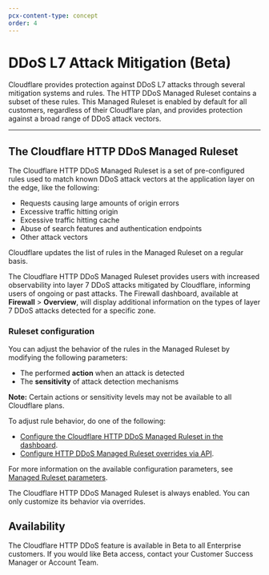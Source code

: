 ```yaml
---
pcx-content-type: concept
order: 4
---
```


# DDoS L7 Attack Mitigation (Beta)

Cloudflare provides protection against DDoS L7 attacks through several mitigation systems and rules. The HTTP DDoS Managed Ruleset contains a subset of these rules. This Managed Ruleset is enabled by default for all customers, regardless of their Cloudflare plan, and provides protection against a broad range of DDoS attack vectors.

---

## The Cloudflare HTTP DDoS Managed Ruleset

The Cloudflare HTTP DDoS Managed Ruleset is a set of pre-configured rules used to match known DDoS attack vectors at the application layer on the edge, like the following:

* Requests causing large amounts of origin errors
* Excessive traffic hitting origin
* Excessive traffic hitting cache
* Abuse of search features and authentication endpoints
* Other attack vectors

Cloudflare updates the list of rules in the Managed Ruleset on a regular basis.

The Cloudflare HTTP DDoS Managed Ruleset provides users with increased observability into layer 7 DDoS attacks mitigated by Cloudflare, informing users of ongoing or past attacks. The Firewall dashboard, available at **Firewall** > **Overview**, will display additional information on the types of layer 7 DDoS attacks detected for a specific zone.

### Ruleset configuration

You can adjust the behavior of the rules in the Managed Ruleset by modifying the following parameters:

* The performed **action** when an attack is detected
* The **sensitivity** of attack detection mechanisms

**Note:** Certain actions or sensitivity levels may not be available to all Cloudflare plans.

To adjust rule behavior, do one of the following:

* [Configure the Cloudflare HTTP DDoS Managed Ruleset in the dashboard](/ddos-l7-mitigation/configure-dashboard).
* [Configure HTTP DDoS Managed Ruleset overrides via API](/ddos-l7-mitigation/configure-api).

For more information on the available configuration parameters, see [Managed Ruleset parameters](/ddos-l7-mitigation/override-parameters).

<Aside type='note' header='Note'>

The Cloudflare HTTP DDoS Managed Ruleset is always enabled. You can only customize its behavior via overrides.

</Aside>

## Availability

The Cloudflare HTTP DDoS feature is available in Beta to all Enterprise customers. If you would like Beta access, contact your Customer Success Manager or Account Team.
